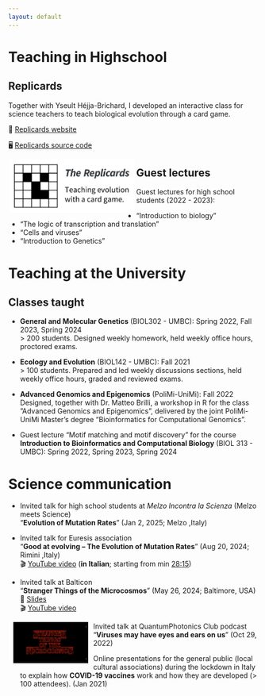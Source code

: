 ```yaml
---
layout: default
---
```


<!-- Google tag (gtag.js) -->
<script async src="https://www.googletagmanager.com/gtag/js?id=G-WL39373EB2"></script>
<script>
  window.dataLayer = window.dataLayer || [];
  function gtag(){dataLayer.push(arguments);}
  gtag('js', new Date());

  gtag('config', 'G-WL39373EB2');
</script>

# Teaching in Highschool

## Replicards

Together with Yseult Héjja-Brichard, I developed an interactive class for science teachers to teach biological evolution through a card game.

&#x1F517; <a href="https://replicards.netlify.app/">Replicards website</a>

&#x1F5A5; <a href="https://github.com/eliamascolo/replicards">Replicards source code</a>

<img src="/images/replicards_social_media_preview_cropped.jpg" alt="The logo of the Replicards, a card game for teaching biological evolution." style="width: 50%; height: 50%;" align="left" hspace="3">


## Guest lectures

Guest lectures for high school students (2022 - 2023):
* “Introduction to biology”
* “The logic of transcription and translation”
* “Cells and viruses”
* “Introduction to Genetics” 

# Teaching at the University

## Classes taught

* **General and Molecular Genetics** (BIOL302 - UMBC): Spring 2022, Fall 2023, Spring 2024  
    \> 200 students. Designed weekly homework, held weekly office hours, proctored exams.

* **Ecology and Evolution** (BIOL142 - UMBC): Fall 2021  
    \> 100 students. Prepared and led weekly discussions sections, held weekly office hours, graded and reviewed exams.

* **Advanced Genomics and Epigenomics** (PoliMi-UniMi): Fall 2022  
    Designed, together with Dr. Matteo Brilli, a workshop in R for the class ”Advanced Genomics and Epigenomics”, delivered by the joint PoliMi-UniMi Master’s degree “Bioinformatics for Computational Genomics”.

*   Guest lecture “Motif matching and motif discovery” for the course **Introduction to Bioinformatics and Computational Biology** (BIOL 313 - UMBC): Spring 2022, Spring 2023, Spring 2024

# Science communication

* Invited talk for high school students at *Melzo Incontra la Scienza* (Melzo meets Science)  
“**Evolution of Mutation Rates**” (Jan 2, 2025; Melzo ,Italy)

* Invited talk for Euresis association  
“**Good at evolving – The Evolution of Mutation Rates**” (Aug 20, 2024; Rimini ,Italy)  
&#x1F3AC; [YouTube video](https://youtu.be/-q6mwt5FQmw)  (**in Italian**; starting from min [28:15](https://youtu.be/-q6mwt5FQmw?si=uP9sQgUiDmiPxUEv&t=1695))

* Invited talk at Balticon  
“**Stranger Things of the Microcosmos**” (May 26, 2024; Baltimore, USA)  
&#x1F4C4; [Slides]("./pdf_files/presentations/Elia_Mascolo_Balticon2024_Stranger_Things_of_the_Microcosmos.pdf")  
&#x1F3AC; [YouTube video](https://youtu.be/pdAtQiiDrkI?si=eKJ4Dz2CHKnddyVD)  
<p><a href="https://youtu.be/pdAtQiiDrkI?si=eKJ4Dz2CHKnddyVD"><img src="./images/stranger_things.jpg" alt="The cover for the presentation." style="width: 30%; height: 30%;" align="left" hspace="10"></a></p>


* Invited talk at QuantumPhotonics Club podcast  
“**Viruses may have eyes and ears on us**” (Oct 29, 2022)

* Online presentations for the general public (local cultural associations) during the lockdown in Italy to explain how **COVID-19 vaccines** work and how they are developed (> 100 attendees). (Jan 2021)

<br><br>



